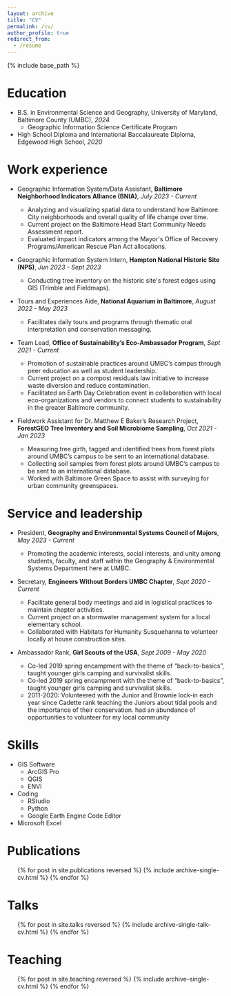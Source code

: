 ```yaml
---
layout: archive
title: "CV"
permalink: /cv/
author_profile: true
redirect_from:
  - /resume
---
```


{% include base_path %}

Education
======
* B.S. in Environmental Science and Geography, University of Maryland, Baltimore County (UMBC), _2024_
  * Geographic Information Science Certificate Program
* High School Diploma and International Baccalaureate Diploma, Edgewood High School, _2020_

Work experience
======
* Geographic Information System/Data Assistant, __Baltimore Neighborhood Indicators Alliance (BNIA)__, _July 2023 - Current_
  * Analyzing and visualizing spatial data to understand how Baltimore City neighborhoods and overall quality of life
    change over time.
  * Current project on the Baltimore Head Start Community Needs Assessment report.
  * Evaluated impact indicators among the Mayor's Office of Recovery Programs/American Rescue Plan Act allocations.

* Geographic Information System Intern, __Hampton National Historic Site (NPS)__, _Jun 2023 - Sept 2023_
  * Conducting tree inventory on the historic site's forest edges using GIS (Trimble and Fieldmaps).

* Tours and Experiences Aide, __National Aquarium in Baltimore__, _August 2022 - May 2023_
  * Facilitates daily tours and programs through thematic oral interpretation and conservation messaging.
 
* Team Lead, __Office of Sustainability’s Eco-Ambassador Program__, _Sept 2021 - Current_
  * Promotion of sustainable practices around UMBC’s campus through peer education as well as student leadership.
  * Current project on a compost residuals law initiative to increase waste diversion and reduce contamination.
  * Facilitated an Earth Day Celebration event in collaboration with local eco-organizations and vendors to connect
    students to sustainability in the greater Baltimore community.
 
* Fieldwork Assistant for Dr. Matthew E Baker’s Research Project, __ForestGEO Tree Inventory and Soil Microbiome Sampling__, _Oct 2021 - Jan 2023_
  * Measuring tree girth, tagged and identified trees from forest plots around UMBC’s campus to be sent to an
    international database.
  * Collecting soil samples from forest plots around UMBC’s campus to be sent to an international database.
  * Worked with Baltimore Green Space to assist with surveying for urban community greenspaces.
  
Service and leadership
======
* President, __Geography and Environmental Systems Council of Majors__, _May 2023 - Current_
  * Promoting the academic interests, social interests, and unity among students, faculty, and staff within the Geography & Environmental        Systems Department here at UMBC.
 
* Secretary, __Engineers Without Borders UMBC Chapter__, _Sept 2020 - Current_
  * Facilitate general body meetings and aid in logistical practices to maintain chapter activities.
  * Current project on a stormwater management system for a local elementary school.
  * Collaborated with Habitats for Humanity Susquehanna to volunteer locally at house construction sites.
 
* Ambassador Rank, __Girl Scouts of the USA__, _Sept 2009 - May 2020_
  * Co-led 2019 spring encampment with the theme of “back-to-basics”, taught younger girls camping and survivalist
    skills.
  * Co-led 2019 spring encampment with the theme of “back-to-basics”, taught younger girls camping and survivalist
    skills.
  * 2011-2020: Volunteered with the Junior and Brownie lock-in each year since Cadette rank teaching the Juniors about
    tidal pools and the importance of their conservation.
    had an abundance of opportunities to volunteer for my local community

Skills
======
* GIS Software
  * ArcGIS Pro
  * QGIS
  * ENVI
* Coding
  * RStudio
  * Python
  * Google Earth Engine Code Editor
* Microsoft Excel

Publications
======
  <ul>{% for post in site.publications reversed %}
    {% include archive-single-cv.html %}
  {% endfor %}</ul>
  
Talks
======
  <ul>{% for post in site.talks reversed %}
    {% include archive-single-talk-cv.html  %}
  {% endfor %}</ul>
  
Teaching
======
  <ul>{% for post in site.teaching reversed %}
    {% include archive-single-cv.html %}
  {% endfor %}</ul>
  
